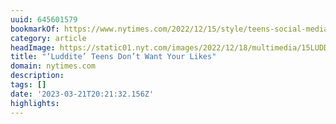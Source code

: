 ```yaml
---
uuid: 645601579
bookmarkOf: https://www.nytimes.com/2022/12/15/style/teens-social-media.html
category: article
headImage: https://static01.nyt.com/images/2022/12/18/multimedia/15LUDDITE-TEENS-4-c878/15LUDDITE-TEENS-4-c878-largeHorizontalJumbo.jpg
title: "‘Luddite’ Teens Don’t Want Your Likes"
domain: nytimes.com
description: 
tags: []
date: '2023-03-21T20:21:32.156Z'
highlights: 
---
```




